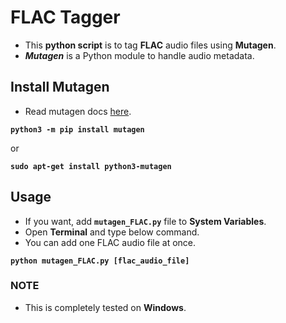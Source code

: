# **FLAC Tagger**

- This **python script** is to tag **FLAC** audio files using **Mutagen**.
- ***Mutagen*** is a Python module to handle audio metadata.

## **Install Mutagen**

- Read mutagen docs [here](https://www.fosshub.com/MKVToolNix.html).

**`python3 -m pip install mutagen`**

or

**`sudo apt-get install python3-mutagen`**

## **Usage**

- If you want, add **`mutagen_FLAC.py`** file to **System Variables**.
- Open **Terminal** and type below command.
- You can add one FLAC audio file at once.

**`python mutagen_FLAC.py [flac_audio_file]`**

### **NOTE**
- This is completely tested on **Windows**.
